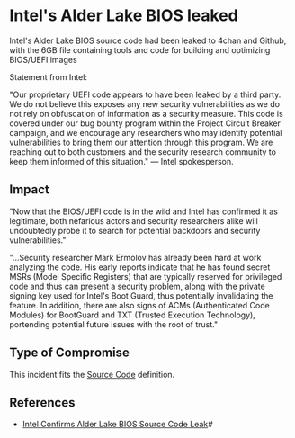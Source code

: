 <!-- cspell:ignore UEFI -->
<!-- cspell:ignore Ermolov -->

# Intel's Alder Lake BIOS leaked

Intel's Alder Lake BIOS source code had been leaked to 4chan and Github, with the 6GB file containing tools and code for building and optimizing BIOS/UEFI images

Statement from Intel:

"Our proprietary UEFI code appears to have been leaked by a third party. We do not believe this exposes any new security vulnerabilities as we do not rely on obfuscation of information as a security measure. This code is covered under our bug bounty program within the Project Circuit Breaker campaign, and we encourage any researchers who may identify potential vulnerabilities to bring them our attention through this program. We are reaching out to both customers and the security research community to keep them informed of this situation." — Intel spokesperson. 

## Impact

"Now that the BIOS/UEFI code is in the wild and Intel has confirmed it as legitimate, both nefarious actors and security researchers alike will undoubtedly probe it to search for potential backdoors and security vulnerabilities."

"...Security researcher Mark Ermolov has already been hard at work analyzing the code. His early reports indicate that he has found secret MSRs (Model Specific Registers) that are typically reserved for privileged code and thus can present a security problem, along with the private signing key used for Intel's Boot Guard, thus potentially invalidating the feature. In addition, there are also signs of ACMs (Authenticated Code Modules) for BootGuard and TXT (Trusted Execution Technology), portending potential future issues with the root of trust."

## Type of Compromise

This incident fits the [Source Code](../compromise-definitions.md#dev-tooling)
definition.

## References

- [Intel Confirms Alder Lake BIOS Source Code Leak](https://www.tomshardware.com/news/intel-confirms-6gb-alder-lake-bios-source-code-leak-new-details-emerge)#
